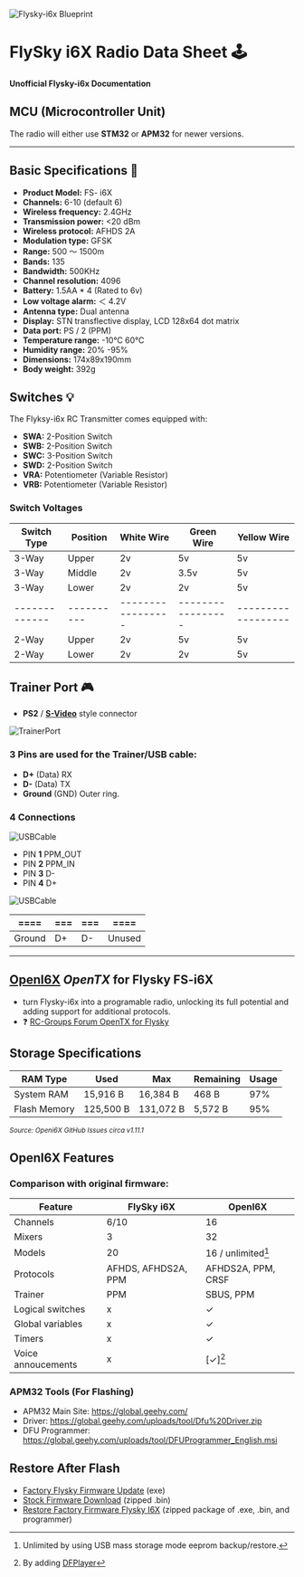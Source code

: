 ![Flysky-i6x Blueprint](https://github.com/SpawnCampGames/flysky-i6x/blob/main/doc/Blueprint_Flysky.png)
# FlySky i6X Radio Data Sheet 🕹️
**Unofficial Flysky-i6x Documentation**

## MCU (Microcontroller Unit)
The radio will either use **STM32** or **APM32** for newer versions.


---
## Basic Specifications 🔧
- **Product Model:** FS- i6X  
- **Channels:** 6-10 (default 6)  
- **Wireless frequency:** 2.4GHz  
- **Transmission power:** <20 dBm  
- **Wireless protocol:** AFHDS 2A
- **Modulation type:** GFSK
- **Range:** 500 ～ 1500m
- **Bands:** 135
- **Bandwidth:** 500KHz
- **Channel resolution:** 4096  
- **Battery:** 1.5AA * 4  (Rated to 6v)
- **Low voltage alarm:** ＜ 4.2V  
- **Antenna type:** Dual antenna  
- **Display:** STN transflective display, LCD 128x64 dot matrix  
- **Data port:** PS / 2 (PPM)  
- **Temperature range:** -10℃ 60℃
- **Humidity range:** 20% -95%  
- **Dimensions:** 174x89x190mm  
- **Body weight:** 392g

## Switches 💡
The Flyksy-i6x RC Transmitter comes equipped with:

- **SWA:** 2-Position Switch
- **SWB:** 2-Position Switch
- **SWC:** 3-Position Switch
- **SWD:** 2-Position Switch
- **VRA:** Potentiometer (Variable Resistor)
- **VRB:** Potentiometer (Variable Resistor)

### Switch Voltages
| Switch Type | Position | White Wire | Green Wire  | Yellow Wire  |
|-------------|----------|-----------------|-----------------|------------------|
| 3-Way       | Upper    | 2v              | 5v              | 5v               |
| 3-Way       | Middle   | 2v              | 3.5v            | 5v               |
| 3-Way       | Lower    | 2v              | 2v              | 5v               |
|-------------|----------|-----------------|-----------------|------------------|
| 2-Way       | Upper    | 2v             | 5v             | 5v              |
| 2-Way       | Lower    | 2v             | 2v             | 5v              |

## Trainer Port 🎮
- **PS2** / **[S-Video](https://en.wikipedia.org/wiki/S-Video)** style connector

![TrainerPort](https://github.com/SpawnCampGames/flysky-i6x/blob/main/doc/FlyskyI6XTrainerPort.png)
### 3 Pins are used for the Trainer/USB cable:
- **D+** (Data) RX
- **D-** (Data) TX
- **Ground** (GND) Outer ring.

### 4 Connections
![USBCable](https://github.com/SpawnCampGames/flysky-i6x/blob/main/doc/FlyskyI6XTrainerCable.png)
- PIN **1** PPM_OUT
- PIN **2** PPM_IN
- PIN **3** D-
- PIN **4** D+

![USBCable](https://github.com/SpawnCampGames/flysky-i6x/blob/main/doc/FlyskyI6XUsbSide.png)

| ==== | === | === | ====  |
|------|---|----|-----|
| Ground | D+ | D- | Unused  |
                   

---
## [OpenI6X](https://github.com/OpenI6X/opentx) *OpenTX* for Flysky FS-i6X 
- turn Flysky-i6x into a programable radio, unlocking its full potential and adding support for additional protocols.
- ❓ [RC-Groups Forum OpenTX for Flysky](https://www.rcgroups.com/forums/showthread.php?3916435-FlySky-I6X-port-of-OpenTX)

## Storage Specifications
| RAM Type          | Used      | Max      | Remaining | Usage    |
|-------------------|-----------|----------|-----------|----------|
| System RAM        | 15,916 B  | 16,384 B | 468 B     | 97%      |
| Flash Memory      | 125,500 B | 131,072 B| 5,572 B   | 95%      |


<sub>*Source: Openi6X GitHub Issues circa v1.11.1*</sub>

## OpenI6X Features
### Comparison with original firmware:
| Feature                | FlySky i6X        | OpenI6X                         |
|------------------------|-------------------|---------------------------------|
| Channels               | 6/10              | 16                              |
| Mixers                 | 3                 | 32                              |
| Models                 | 20                | 16 / unlimited[^1]               |
| Protocols              | AFHDS, AFHDS2A, PPM | AFHDS2A, PPM, CRSF            |
| Trainer                | PPM               | SBUS, PPM                       |
| Logical switches       | x                 | ✓                               |
| Global variables       | x                 | ✓                               |
| Timers                 | x                 | ✓                               |
| Voice annoucements     | x                 | [✓][^2]

[^1]: Unlimited by using USB mass storage mode eeprom backup/restore.
[^2]:  By adding [DFPlayer](https://github.com/OpenI6X/opentx/wiki/Modifications#dfplayer)

### APM32 Tools (For Flashing)
- APM32 Main Site: https://global.geehy.com/
- Driver: https://global.geehy.com/uploads/tool/Dfu%20Driver.zip
- DFU Programmer: https://global.geehy.com/uploads/tool/DFUProgrammer_English.msi

## Restore After Flash
- [Factory Flysky Firmware Update](https://www.flysky-cn.com/i6x-xiazai-1) (exe)
- [Stock Firmware Download](https://github.com/OpenI6X/opentx/files/9311451/flysky_i6x_stock.zip) (zipped .bin)
- [Restore Factory Firmware Flysky I6X](https://github.com/OpenI6X/opentx/discussions/385) (zipped package of .exe, .bin, and programmer)
